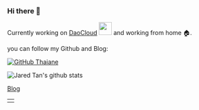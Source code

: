 ### Hi there 👋

Currently working on [DaoCloud](https://www.daocloud.io/) <img src="https://github.com/TheDudeThatCode/TheDudeThatCode/blob/master/Assets/Developer.gif" width="30px"> and working from home 🏠.

you can follow my Github and Blog:

[![GitHub Thaiane](https://img.shields.io/github/followers/JaredTan95?label=follow&style=social)](https://github.com/JaredTan95)

![Jared Tan's github stats](https://github-readme-stats.vercel.app/api?username=JaredTan95&show_icons=true&hide_border=false)

[Blog](https://jared-says.cn/)

<table><tr><td valign="top">
